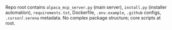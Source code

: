 Repo root contains `alpaca_mcp_server.py` (main server), `install.py` (installer automation), `requirements.txt`, Dockerfile, `.env.example`, `.github` configs, `.cursor`/`.serena` metadata. No complex package structure; core scripts at root.